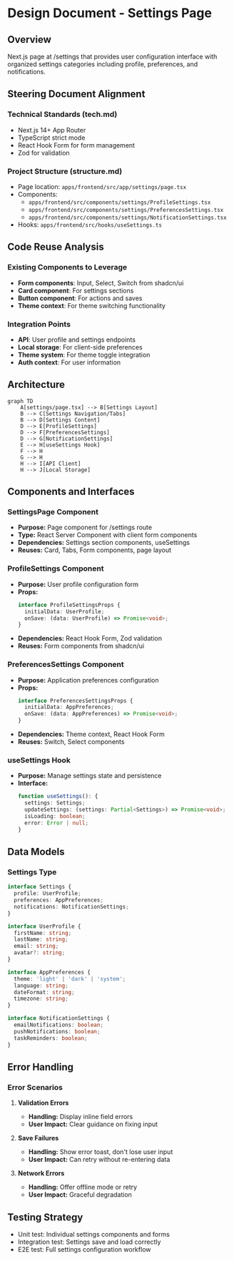 # Design Document - Settings Page

## Overview

Next.js page at /settings that provides user configuration interface with organized settings categories including profile, preferences, and notifications.

## Steering Document Alignment

### Technical Standards (tech.md)
- Next.js 14+ App Router
- TypeScript strict mode
- React Hook Form for form management
- Zod for validation

### Project Structure (structure.md)
- Page location: `apps/frontend/src/app/settings/page.tsx`
- Components:
  - `apps/frontend/src/components/settings/ProfileSettings.tsx`
  - `apps/frontend/src/components/settings/PreferencesSettings.tsx`
  - `apps/frontend/src/components/settings/NotificationSettings.tsx`
- Hooks: `apps/frontend/src/hooks/useSettings.ts`

## Code Reuse Analysis

### Existing Components to Leverage
- **Form components**: Input, Select, Switch from shadcn/ui
- **Card component**: For settings sections
- **Button component**: For actions and saves
- **Theme context**: For theme switching functionality

### Integration Points
- **API**: User profile and settings endpoints
- **Local storage**: For client-side preferences
- **Theme system**: For theme toggle integration
- **Auth context**: For user information

## Architecture

```mermaid
graph TD
    A[settings/page.tsx] --> B[Settings Layout]
    B --> C[Settings Navigation/Tabs]
    B --> D[Settings Content]
    D --> E[ProfileSettings]
    D --> F[PreferencesSettings]
    D --> G[NotificationSettings]
    E --> H[useSettings Hook]
    F --> H
    G --> H
    H --> I[API Client]
    H --> J[Local Storage]
```

## Components and Interfaces

### SettingsPage Component
- **Purpose:** Page component for /settings route
- **Type:** React Server Component with client form components
- **Dependencies:** Settings section components, useSettings
- **Reuses:** Card, Tabs, Form components, page layout

### ProfileSettings Component
- **Purpose:** User profile configuration form
- **Props:**
  ```typescript
  interface ProfileSettingsProps {
    initialData: UserProfile;
    onSave: (data: UserProfile) => Promise<void>;
  }
  ```
- **Dependencies:** React Hook Form, Zod validation
- **Reuses:** Form components from shadcn/ui

### PreferencesSettings Component
- **Purpose:** Application preferences configuration
- **Props:**
  ```typescript
  interface PreferencesSettingsProps {
    initialData: AppPreferences;
    onSave: (data: AppPreferences) => Promise<void>;
  }
  ```
- **Dependencies:** Theme context, React Hook Form
- **Reuses:** Switch, Select components

### useSettings Hook
- **Purpose:** Manage settings state and persistence
- **Interface:**
  ```typescript
  function useSettings(): {
    settings: Settings;
    updateSettings: (settings: Partial<Settings>) => Promise<void>;
    isLoading: boolean;
    error: Error | null;
  }
  ```

## Data Models

### Settings Type
```typescript
interface Settings {
  profile: UserProfile;
  preferences: AppPreferences;
  notifications: NotificationSettings;
}

interface UserProfile {
  firstName: string;
  lastName: string;
  email: string;
  avatar?: string;
}

interface AppPreferences {
  theme: 'light' | 'dark' | 'system';
  language: string;
  dateFormat: string;
  timezone: string;
}

interface NotificationSettings {
  emailNotifications: boolean;
  pushNotifications: boolean;
  taskReminders: boolean;
}
```

## Error Handling

### Error Scenarios
1. **Validation Errors**
   - **Handling:** Display inline field errors
   - **User Impact:** Clear guidance on fixing input

2. **Save Failures**
   - **Handling:** Show error toast, don't lose user input
   - **User Impact:** Can retry without re-entering data

3. **Network Errors**
   - **Handling:** Offer offline mode or retry
   - **User Impact:** Graceful degradation

## Testing Strategy

- Unit test: Individual settings components and forms
- Integration test: Settings save and load correctly
- E2E test: Full settings configuration workflow